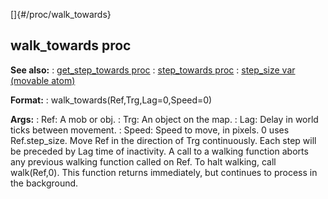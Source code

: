 []{#/proc/walk_towards}
## walk_towards proc
**See also:**
:   [get_step_towards proc](#/proc/get_step_towards)
:   [step_towards proc](#/proc/step_towards)
:   [step_size var (movable atom)](#/atom/movable/var/step_size)
<!-- -->
**Format:**
:   walk_towards(Ref,Trg,Lag=0,Speed=0)
<!-- -->
**Args:**
:   Ref: A mob or obj.
:   Trg: An object on the map.
:   Lag: Delay in world ticks between movement.
:   Speed: Speed to move, in pixels. 0 uses Ref.step_size.
Move Ref in the direction of Trg continuously. Each step will be
preceded by Lag time of inactivity.
A call to a walking function aborts any previous walking function called
on Ref. To halt walking, call walk(Ref,0).
This function returns immediately, but continues to process in the
background.